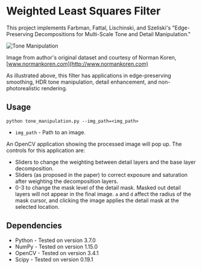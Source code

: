 # Weighted Least Squares Filter

This project implements Farbman, Fattal, Lischinski, and Szeliski's "Edge-Preserving Decompositions for Multi-Scale Tone and Detail Manipulation."

![Tone Manipulation](result/mesa.gif)

Image from author's original dataset and courtesy of Norman Koren, [www.normankoren.com](http://www.normankoren.com)

As illustrated above, this filter has applications in edge-preserving smoothing, HDR tone manipulation, detail enhancement, and non-photorealistic rendering.

## Usage

`python tone_manipulation.py --img_path=<img_path>`

* `img_path` - Path to an image.

An OpenCV application showing the processed image will pop up. The controls for this application are:

* Sliders to change the weighting between detail layers and the base layer decomposition.
* Sliders (as proposed in the paper) to correct exposure and saturation after weighting the decomposition layers.
* 0-3 to change the mask level of the detail mask. Masked out detail layers will not appear in the final image. `a` and `d` affect the radius of the mask cursor, and clicking the image applies the detail mask at the selected location. 

## Dependencies

* Python - Tested on version 3.7.0
* NumPy - Tested on version 1.15.0
* OpenCV - Tested on version 3.4.1
* Scipy - Tested on version 0.19.1

